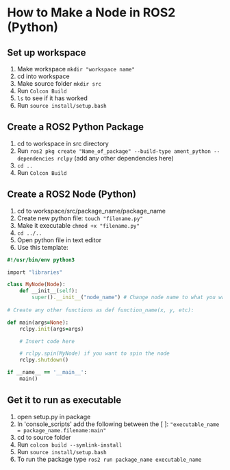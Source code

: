# How to Make a Node in ROS2 (Python)

## Set up workspace
1) Make workspace `mkdir "workspace name"`
2) cd into workspace
3) Make source folder `mkdir src`
4) Run `Colcon Build`
5) `ls` to see if it has worked
6) Run `source install/setup.bash` 


## Create a ROS2 Python Package
1) cd to workspace in src directory
2) Run `ros2 pkg create "Name_of_package" --build-type ament_python --dependencies rclpy` (add any other dependencies here)
3) `cd ..`
4) Run `Colcon Build`

## Create a ROS2 Node (Python)
1) cd to workspace/src/package_name/package_name
2) Create new python file:  `touch "filename.py"`
3) Make it executable  `chmod +x "filename.py"`
4) `cd ../..`
5) Open python file in text editor
6) Use this template:

```ruby
#!/usr/bin/env python3

import "libraries"

class MyNode(Node):
    def __init__(self):
        super().__init__("node_name") # Change node name to what you want
        
# Create any other functions as def function_name(x, y, etc):

def main(args=None):
    rclpy.init(args=args)

    # Insert code here

    # rclpy.spin(MyNode) if you want to spin the node
    rclpy.shutdown()

if __name__ == '__main__':
    main()

```

## Get it to run as executable
1) open setup.py in package
2) In 'console_scripts' add the following between the [ ]: `"executable_name = package_name.filename:main"`
3) cd to source folder
4) Run `colcon build --symlink-install`
5) Run `source install/setup.bash`
6) To run the package type `ros2 run package_name executable_name`



